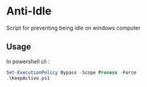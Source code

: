 # Anti-Idle

Script for preventing being idle on windows computer

## Usage
In powershell cli :
```powershell
Set-ExecutionPolicy Bypass -Scope Process -Force
.\KeepActive.ps1
```